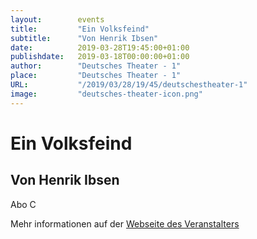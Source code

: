 ```yaml
---
layout:        events
title:         "Ein Volksfeind"
subtitle:      "Von Henrik Ibsen"
date:          2019-03-28T19:45:00+01:00
publishdate:   2019-03-18T00:00:00+01:00
author:        "Deutsches Theater - 1"
place:         "Deutsches Theater - 1"
URL:           "/2019/03/28/19/45/deutschestheater-1"
image:         "deutsches-theater-icon.png"
---
```


Ein Volksfeind
===========

Von Henrik Ibsen
-----------

 Abo C

Mehr informationen auf der [Webseite des Veranstalters](https://www.dt-goettingen.de/stueck/ein-volksfeind/)
